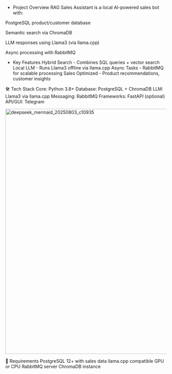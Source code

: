 - Project Overview
RAG Sales Assistant is a local AI-powered sales bot with:

PostgreSQL product/customer database

Semantic search via ChromaDB

LLM responses using Llama3 (via llama.cpp)

Async processing with RabbitMQ

- Key Features
 Hybrid Search - Combines SQL queries + vector search
 Local LLM - Runs Llama3 offline via llama.cpp
 Async Tasks - RabbitMQ for scalable processing
 Sales Optimized - Product recommendations, customer insights

🛠 Tech Stack
Core: Python 3.8+
Database: PostgreSQL + ChromaDB
LLM: Llama3 via llama.cpp
Messaging: RabbitMQ
Frameworks: FastAPI (optional)
API/GUI: Telegram 

<img width="2258" height="766" alt="deepseek_mermaid_20250803_c10935" src="https://github.com/user-attachments/assets/0790a78c-2405-452f-9d6f-010cab2c7e30" />

🔧 Requirements
PostgreSQL 12+ with sales data
llama.cpp compatible GPU or CPU
RabbitMQ server
ChromaDB instance
